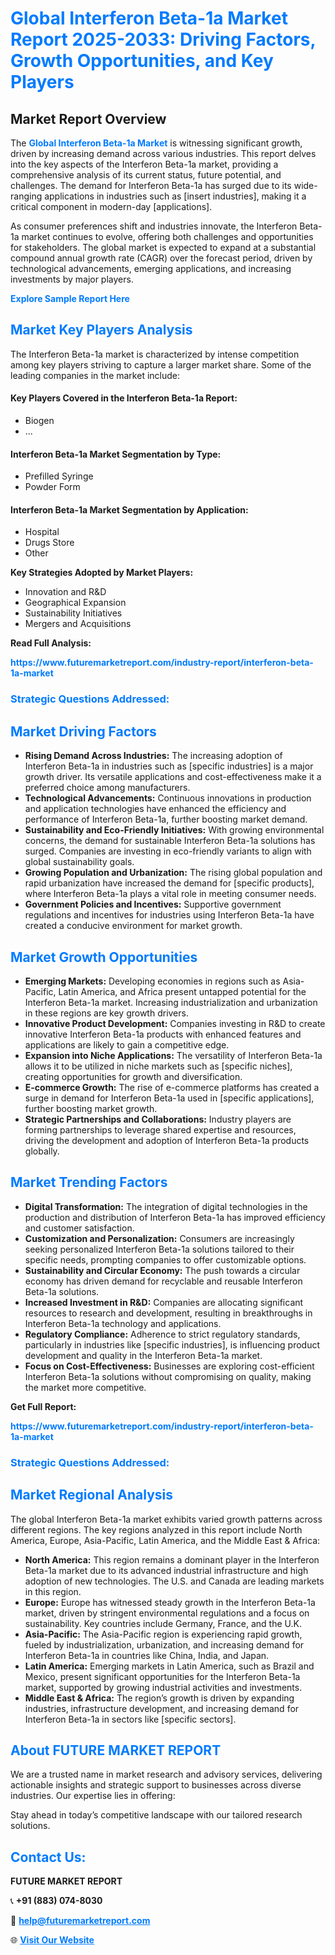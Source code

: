 <h1 style="color: #007BFF;">Global Interferon Beta-1a Market Report 2025-2033: Driving Factors, Growth Opportunities, and Key Players</h1>

<section id="overview">
<h2>Market Report Overview</h2>
<p>The <a href="https://www.futuremarketreport.com/industry-report/interferon-beta-1a-market" style="color: #007BFF; text-decoration: none;"><strong>Global Interferon Beta-1a Market</strong></a> is witnessing significant growth, driven by increasing demand across various industries. This report delves into the key aspects of the Interferon Beta-1a market, providing a comprehensive analysis of its current status, future potential, and challenges. The demand for Interferon Beta-1a has surged due to its wide-ranging applications in industries such as [insert industries], making it a critical component in modern-day [applications].</p>
<p>As consumer preferences shift and industries innovate, the Interferon Beta-1a market continues to evolve, offering both challenges and opportunities for stakeholders. The global market is expected to expand at a substantial compound annual growth rate (CAGR) over the forecast period, driven by technological advancements, emerging applications, and increasing investments by major players.</p>
</section>

<section id="overview">
<p><a href="https://www.futuremarketreport.com/request-sample/reportId=102898" style="color: #007BFF; text-decoration: none;"><strong>Explore Sample Report Here</strong></a></p>
</section>

<section id="key-players">
<h2 style="color: #007BFF;">Market Key Players Analysis</h2>
<p>The Interferon Beta-1a market is characterized by intense competition among key players striving to capture a larger market share. Some of the leading companies in the market include:</p>
<h4>Key Players Covered in the Interferon Beta-1a Report:</h4>
<ul><li>Biogen</li><li>...</li></ul>
<h4>Interferon Beta-1a Market Segmentation by Type:</h4>
<ul><li>Prefilled Syringe</li><li>Powder Form</li></ul>

<h4>Interferon Beta-1a Market Segmentation by Application:</h4>
<ul><li>Hospital</li><li>Drugs Store</li><li>Other</li></ul>
<p><strong>Key Strategies Adopted by Market Players:</strong></p>
<ul>
<li>Innovation and R&D</li>
<li>Geographical Expansion</li>
<li>Sustainability Initiatives</li>
<li>Mergers and Acquisitions</li>
</ul>
</section>

<section>
<p><strong>Read Full Analysis: </strong></p><a href="https://www.futuremarketreport.com/industry-report/interferon-beta-1a-market" style="color: #007BFF; text-decoration: none;"><strong>https://www.futuremarketreport.com/industry-report/interferon-beta-1a-market</strong></a>
<h3 style="color: #007BFF;">Strategic Questions Addressed:</h3>
</section>

<section id="driving-factors">
<h2 style="color: #007BFF;">Market Driving Factors</h2>
<ul>
<li><strong>Rising Demand Across Industries:</strong> The increasing adoption of Interferon Beta-1a in industries such as [specific industries] is a major growth driver. Its versatile applications and cost-effectiveness make it a preferred choice among manufacturers.</li>
<li><strong>Technological Advancements:</strong> Continuous innovations in production and application technologies have enhanced the efficiency and performance of Interferon Beta-1a, further boosting market demand.</li>
<li><strong>Sustainability and Eco-Friendly Initiatives:</strong> With growing environmental concerns, the demand for sustainable Interferon Beta-1a solutions has surged. Companies are investing in eco-friendly variants to align with global sustainability goals.</li>
<li><strong>Growing Population and Urbanization:</strong> The rising global population and rapid urbanization have increased the demand for [specific products], where Interferon Beta-1a plays a vital role in meeting consumer needs.</li>
<li><strong>Government Policies and Incentives:</strong> Supportive government regulations and incentives for industries using Interferon Beta-1a have created a conducive environment for market growth.</li>
</ul>
</section>

<section id="growth-opportunities">
<h2 style="color: #007BFF;">Market Growth Opportunities</h2>
<ul>
<li><strong>Emerging Markets:</strong> Developing economies in regions such as Asia-Pacific, Latin America, and Africa present untapped potential for the Interferon Beta-1a market. Increasing industrialization and urbanization in these regions are key growth drivers.</li>
<li><strong>Innovative Product Development:</strong> Companies investing in R&D to create innovative Interferon Beta-1a products with enhanced features and applications are likely to gain a competitive edge.</li>
<li><strong>Expansion into Niche Applications:</strong> The versatility of Interferon Beta-1a allows it to be utilized in niche markets such as [specific niches], creating opportunities for growth and diversification.</li>
<li><strong>E-commerce Growth:</strong> The rise of e-commerce platforms has created a surge in demand for Interferon Beta-1a used in [specific applications], further boosting market growth.</li>
<li><strong>Strategic Partnerships and Collaborations:</strong> Industry players are forming partnerships to leverage shared expertise and resources, driving the development and adoption of Interferon Beta-1a products globally.</li>
</ul>
</section>

<section id="trending-factors">
<h2 style="color: #007BFF;">Market Trending Factors</h2>
<ul>
<li><strong>Digital Transformation:</strong> The integration of digital technologies in the production and distribution of Interferon Beta-1a has improved efficiency and customer satisfaction.</li>
<li><strong>Customization and Personalization:</strong> Consumers are increasingly seeking personalized Interferon Beta-1a solutions tailored to their specific needs, prompting companies to offer customizable options.</li>
<li><strong>Sustainability and Circular Economy:</strong> The push towards a circular economy has driven demand for recyclable and reusable Interferon Beta-1a solutions.</li>
<li><strong>Increased Investment in R&D:</strong> Companies are allocating significant resources to research and development, resulting in breakthroughs in Interferon Beta-1a technology and applications.</li>
<li><strong>Regulatory Compliance:</strong> Adherence to strict regulatory standards, particularly in industries like [specific industries], is influencing product development and quality in the Interferon Beta-1a market.</li>
<li><strong>Focus on Cost-Effectiveness:</strong> Businesses are exploring cost-efficient Interferon Beta-1a solutions without compromising on quality, making the market more competitive.</li>
</ul>
</section>

<section>
<p><strong>Get Full Report: </strong></p><a href="https://www.futuremarketreport.com/industry-report/interferon-beta-1a-market" style="color: #007BFF; text-decoration: none;"><strong>https://www.futuremarketreport.com/industry-report/interferon-beta-1a-market</strong></a>
<h3 style="color: #007BFF;">Strategic Questions Addressed:</h3>
</section>


<section id="regional-analysis">
<h2 style="color: #007BFF;">Market Regional Analysis</h2>
<p>The global Interferon Beta-1a market exhibits varied growth patterns across different regions. The key regions analyzed in this report include North America, Europe, Asia-Pacific, Latin America, and the Middle East & Africa:</p>
<ul>
<li><strong>North America:</strong> This region remains a dominant player in the Interferon Beta-1a market due to its advanced industrial infrastructure and high adoption of new technologies. The U.S. and Canada are leading markets in this region.</li>
<li><strong>Europe:</strong> Europe has witnessed steady growth in the Interferon Beta-1a market, driven by stringent environmental regulations and a focus on sustainability. Key countries include Germany, France, and the U.K.</li>
<li><strong>Asia-Pacific:</strong> The Asia-Pacific region is experiencing rapid growth, fueled by industrialization, urbanization, and increasing demand for Interferon Beta-1a in countries like China, India, and Japan.</li>
<li><strong>Latin America:</strong> Emerging markets in Latin America, such as Brazil and Mexico, present significant opportunities for the Interferon Beta-1a market, supported by growing industrial activities and investments.</li>
<li><strong>Middle East & Africa:</strong> The region’s growth is driven by expanding industries, infrastructure development, and increasing demand for Interferon Beta-1a in sectors like [specific sectors].</li>
</ul>
</section>

<footer>
<h2 style="color: #007BFF;">About FUTURE MARKET REPORT</h2>
<p>We are a trusted name in market research and advisory services, delivering actionable insights and strategic support to businesses across diverse industries. Our expertise lies in offering:</p>

<p>Stay ahead in today’s competitive landscape with our tailored research solutions.</p>

<h2 style="color: #007BFF;">Contact Us:</h2>
<p><strong>FUTURE MARKET REPORT</strong></p>
<p>📞 <strong>+91 (883) 074-8030</strong></p>
<p>📧 <strong><a href="mailto:help@futuremarketreport.com" style="color: #007BFF;">help@futuremarketreport.com</a></strong></p>
<p>🌐 <strong><a href="https://www.futuremarketreport.com/" style="color: #007BFF;">Visit Our Website</a></strong></p>
</footer>